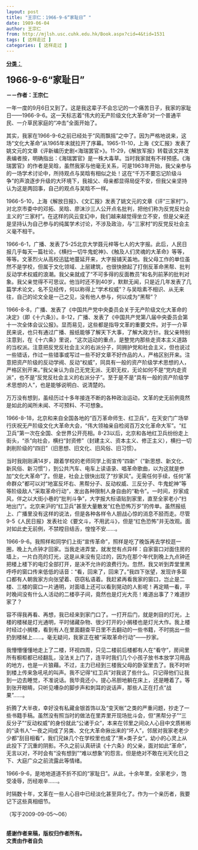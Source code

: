 ```yaml
---
layout: post
title: "王宗仁：1966-9-6“家耻日” "
date: 1989-06-04
author: 王宗仁
from: http://mjlsh.usc.cuhk.edu.hk/Book.aspx?cid=4&tid=1531
tags: [ 这样走过 ]
categories: [ 这样走过 ]
---
```


<div style="margin: 15px 10px 10px 0px;">
 <div>
  <span id="ctl00_ContentPlaceHolder1_chapter1_SubjectLabel" style="font-weight:bold;text-decoration:underline;">
   分类：
  </span>
 </div>
 <p>
  <strong>
   <font size="5">
    1966-9-6“家耻日”
   </font>
  </strong>
 </p>
 <p>
  <strong>
   －－作者：王宗仁
  </strong>
 </p>
 <p>
  一年一度的9月6日又到了。这是我这辈子不会忘记的一个痛苦日子，我家的家耻日——1966-9-6。这一天标志着“伟大的无产阶级文化大革命”对一个普通平民、一介草民家庭的“冲击”全面开始了。
 </p>
 <p>
  其实，我家在1966-9-6之前已经处于“风雨飘摇”之中了。因为严格地说来，这场“文化大革命”从1965年末就拉开了序幕。1965-11-10，上海《文汇报》发表了姚文元的文章《评新编历史剧&lt;海瑞罢官&gt;》。11-29，《解放军报》转载该文并发表编者按，明确指出：《海瑞罢官》是一株大毒草。当时我家就有不祥预感。《海瑞罢官》的作者是吴晗，虽然我家与他毫无关系，可是1963年开始，我父亲参与的一场学术讨论中，所持观点与吴晗有相似之处！这在“千万不要忘记阶级斗争”的声浪逐步升级的大环境下，我祖父、母亲都显得局促不安，但我父亲坚持认为这是两回事，自己的观点与吴晗不一样。
 </p>
 <p>
  1966-5-10，上海《解放日报》、《文汇报》发表了姚文元的文章《评“三家村”》，对北京市委中的邓拓、吴晗、廖沫沙三人公开点名批判，把他们称为反党反社会主义的“三家村”。在这样的风云变幻中，我们越来越觉得坐立不安，但是父亲还是坚持认为自己参与的纯属学术讨论，不涉及政治，与“三家村”的反党反社会主义毫不相干。
 </p>
 <p>
  1966-6-1，广播、发表了5-25北京大学聂元梓等七人的大字报。此后，人民日报几乎每天一篇社论，《横扫一切牛鬼蛇神》、《触及人们灵魂的大革命》等等，等等。文革烈火从高校迅猛地蔓延开来，大字报铺天盖地。我父母工作的单位虽然不是学校，但属于文化领域、上层建筑，也很快掀起了打倒反革命黑帮、批判反动学术权威的浪潮。我父亲就成了“不可多得的反面教员”和名列前茅的批判对象。我父亲觉得不可思议。他当时还不到40岁，默默无闻，只是近几年发表了几篇学术论文，名不见经传，何以称得上“学术权威”？与吴晗素不相识、从无来往，自己的论文全是一己之见，没有他人参与，何以成为“黑帮”？
 </p>
 <p>
  1966-8-8，广播、发表了《中国共产党中央委员会关于无产阶级文化大革命的决定》（即《十六条》）。8-12，广播、发表了《中国共产党第八届中央委员会第十一次全体会议公报》。显而易见，这些都是指导文革的重要文件。对于一介草民来说，也只有通过广播、报纸能够了解天下大事，了解大政方针。我父亲特别注意到，在《十六条》里说，“这次运动的重点，是整党内那些走资本主义道路的当权派。注意把反党反社会主义的右派分子，同拥护党和社会主义，但也说过一些错话，作过一些错事或写过一些不好文章不好作品的人，严格区别开来。注意把资产阶级的反动学阀、反动“权威”，同具有一般的资产阶级学术思想的人，严格区别开来。”我父亲认为自己无党无派、无职无权，无论如何不是“党内走资派”，也不是“反党反社会主义的右派分子”。至于是不是“具有一般的资产阶级学术思想的人”，也是能够说明白、说清楚的。
 </p>
 <p>
  万万没有想到，虽经历过十多年接连不断的各种政治运动，文革的史无前例竟然是如此的闻所未闻、不可预料、不可想象。
 </p>
 <p>
  1966-8-18，北京和来自全国各地的“百万革命师生、红卫兵”，在天安门广场举行庆祝无产阶级文化大革命大会，“伟大领袖亲自检阅百万文化革命大军”。“红卫兵”第一次在全国、全世界公开亮相。8-23以后，北京和各地红卫兵纷纷走上街头，“杀”向社会，横扫“封资修”（封建主义、资本主义、修正主义），横扫一切剥削阶级的“四旧”（旧思想、旧文化、旧风俗、旧习惯）。
 </p>
 <p>
  当时我刚刚满14岁，跟着学校的老师同学上街宣传“四新”（“新思想、新文化、新风俗、新习惯”），到公共汽车、电车上读语录、唱革命歌曲，以为这就是参加“文化大革命”了。但是，社会上很快出现了“抄家风”。无需任何手续，任何“革命群众”都可以对“地富反坏右、黑帮分子、反动权威、三反分子、牛鬼蛇神”等等阶级敌人“采取革命行动”，发出各种限制人身自由的“勒令”。一时间，抄家成风，伴之以大街小巷的“批判斗争”，大字报大标语贴到家里，直至全家老小“扫地出门”。北京来沪的“红卫兵”甚至大量散发“红色恐怖万岁”的传单。虽然报纸上、广播里没有这样的说法，但是各种各样令人胆战心惊的消息不胫而走。尽管9-5《人民日报》发表社论《要文斗，不用武斗》，但是“红色恐怖”并无改观。面对如此史无前例，不禁瞠目结舌，惶惶不安……。
 </p>
 <p>
  1966-9-6。我照样和同学们上街“宣传革命”，照样是吃了晚饭再去学校逛一圈，晚上九点钟才回家。当我走进弄堂，就发觉有点异样：自家窗口对面住房的墙上，一片白亮的灯光，这是从来没有见过的，因为在那个年代到晚上九点钟还把楼上楼下的电灯全部打开，是决不允许的浪费行为。忽然，我又听到弄堂里黑呼呼的窗口传来低低的话音：“看，回来了，回来了。”我四下张望，发现许多窗口都有人朝我家方向张望着、窃窃私语着。我赶紧再看我家的窗口，岂止是二楼、三楼的窗口一片通明，对面墙上还可以看到晃动的人影呢！再定睛一看，平时晚间没有什么人活动的二楼亭子间，竟然也是灯光大亮！难道出事了？难道抄家了？
 </p>
 <p>
  容不得我再看、再想，我已经来到家门口了。一打开后门，就是刺目的灯光，上楼的楼梯是灯光通明，平时储藏杂物、很少打开的小搁楼也是灯光大作。我上楼时经过小搁楼，看到有人在里面翻查平日里不去翻动的一些书籍，不时挑出一些扔到楼梯上……。毫无疑问，我家正在被“采取革命行动”——抄家。
 </p>
 <p>
  我懵懵懂懂地走上了二楼，环视四周，只见二楼前后楼都有人在“看守”，房间里所有橱柜都已经翻乱，没法关上门了，连平时我们几个小孩子放书本放学习用品的地方，也是一片狼藉。不过，主力已经到三楼我父母的卧室里去了。我不时听到楼上传来急吼吼的叫声。我不记得“红卫兵”对我说了些什么。只记得他们让我到一边去睡觉，不准说话。我毕竟还小，提心吊胆地躺在床上，还是睡着了。等到张开眼睛，只听见嘈杂的脚步声和刺耳的说话声，那些人正在打点“战果”……。
 </p>
 <p>
  折腾了大半夜，幸好没有私藏金银首饰以及“变天帐”之类的严重问题，抄走了一些书籍手稿。虽然没有照当时的做法在里弄里开现场批斗会，但“黑帮分子”“三反分子”“反动权威”的身份就此“公诸于众”，本来在邻里之间众人心目中文质彬彬的“读书人”一夜之间成了另类、文化大革命揪出来的“坏人”，邻居对我家老老少少都“刮目相看”，我们兄妹几个在学校里也成了“黑×类子女”。幼小的心灵上从此投下了沉重的阴影。不久之前认真研读《十六条》的父亲，面对如此“革命”，无言以对，不时会有“没有想到”“难以想象”的怨言。但是绝对不敢在光天化日之下、大庭广众之前流露此等情绪。
 </p>
 <p>
  1966-9-6，是地地道道不折不扣的“家耻日”。从此，十余年里，全家老少，饱受凌辱，历经艰辛……。
 </p>
 <p>
  时隔数十年，文革在一些人心目中已经淡化甚至异化了。作为一个亲历者，我要记下这些真相细节。
 </p>
 <p>
  （写于2009-09-05～06）
 </p>
 <p>
  <br/>
  <strong>
   感谢作者来稿，版权归作者所有。
   <br/>
   文责由作者自负
  </strong>
 </p>
</div>

